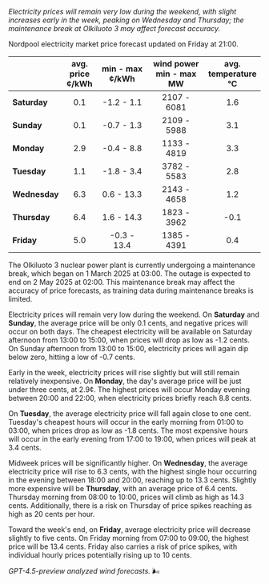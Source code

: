 *Electricity prices will remain very low during the weekend, with slight increases early in the week, peaking on Wednesday and Thursday; the maintenance break at Olkiluoto 3 may affect forecast accuracy.*

Nordpool electricity market price forecast updated on Friday at 21:00.

|              | avg.<br>price<br>¢/kWh | min - max<br>¢/kWh | wind power<br>min - max<br>MW | avg.<br>temperature<br>°C |
|:-------------|:----------------------:|:------------------:|:-----------------------------:|:-------------------------:|
| **Saturday** |          0.1           |    -1.2 - 1.1      |         2107 - 6081           |            1.6            |
| **Sunday**   |          0.1           |    -0.7 - 1.3      |         2109 - 5988           |            3.1            |
| **Monday**   |          2.9           |    -0.4 - 8.8      |         1133 - 4819           |            3.3            |
| **Tuesday**  |          1.1           |    -1.8 - 3.4      |         3782 - 5583           |            2.8            |
| **Wednesday**|          6.3           |     0.6 - 13.3     |         2143 - 4658           |            1.2            |
| **Thursday** |          6.4           |     1.6 - 14.3     |         1823 - 3962           |           -0.1            |
| **Friday**   |          5.0           |    -0.3 - 13.4     |         1385 - 4391           |            0.4            |

The Olkiluoto 3 nuclear power plant is currently undergoing a maintenance break, which began on 1 March 2025 at 03:00. The outage is expected to end on 2 May 2025 at 02:00. This maintenance break may affect the accuracy of price forecasts, as training data during maintenance breaks is limited.

Electricity prices will remain very low during the weekend. On **Saturday** and **Sunday**, the average price will be only 0.1 cents, and negative prices will occur on both days. The cheapest electricity will be available on Saturday afternoon from 13:00 to 15:00, when prices will drop as low as -1.2 cents. On Sunday afternoon from 13:00 to 15:00, electricity prices will again dip below zero, hitting a low of -0.7 cents.

Early in the week, electricity prices will rise slightly but will still remain relatively inexpensive. On **Monday**, the day's average price will be just under three cents, at 2.9¢. The highest prices will occur Monday evening between 20:00 and 22:00, when electricity prices briefly reach 8.8 cents.

On **Tuesday**, the average electricity price will fall again close to one cent. Tuesday's cheapest hours will occur in the early morning from 01:00 to 03:00, when prices drop as low as -1.8 cents. The most expensive hours will occur in the early evening from 17:00 to 19:00, when prices will peak at 3.4 cents.

Midweek prices will be significantly higher. On **Wednesday**, the average electricity price will rise to 6.3 cents, with the highest single hour occurring in the evening between 18:00 and 20:00, reaching up to 13.3 cents. Slightly more expensive will be **Thursday**, with an average price of 6.4 cents. Thursday morning from 08:00 to 10:00, prices will climb as high as 14.3 cents. Additionally, there is a risk on Thursday of price spikes reaching as high as 20 cents per hour.

Toward the week's end, on **Friday**, average electricity price will decrease slightly to five cents. On Friday morning from 07:00 to 09:00, the highest price will be 13.4 cents. Friday also carries a risk of price spikes, with individual hourly prices potentially rising up to 10 cents.

*GPT-4.5-preview analyzed wind forecasts.* 🌬️
